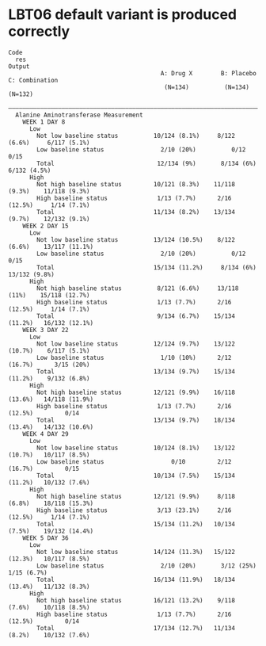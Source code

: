 # LBT06 default variant is produced correctly

    Code
      res
    Output
                                               A: Drug X        B: Placebo     C: Combination
                                                (N=134)          (N=134)          (N=132)    
      ———————————————————————————————————————————————————————————————————————————————————————
      Alanine Aminotransferase Measurement                                                   
        WEEK 1 DAY 8                                                                         
          Low                                                                                
            Not low baseline status          10/124 (8.1%)     8/122 (6.6%)     6/117 (5.1%) 
            Low baseline status                2/10 (20%)          0/12             0/15     
            Total                             12/134 (9%)       8/134 (6%)      6/132 (4.5%) 
          High                                                                               
            Not high baseline status         10/121 (8.3%)    11/118 (9.3%)    11/118 (9.3%) 
            High baseline status              1/13 (7.7%)      2/16 (12.5%)     1/14 (7.1%)  
            Total                            11/134 (8.2%)    13/134 (9.7%)    12/132 (9.1%) 
        WEEK 2 DAY 15                                                                        
          Low                                                                                
            Not low baseline status          13/124 (10.5%)    8/122 (6.6%)    13/117 (11.1%)
            Low baseline status                2/10 (20%)          0/12             0/15     
            Total                            15/134 (11.2%)     8/134 (6%)     13/132 (9.8%) 
          High                                                                               
            Not high baseline status          8/121 (6.6%)     13/118 (11%)    15/118 (12.7%)
            High baseline status              1/13 (7.7%)      2/16 (12.5%)     1/14 (7.1%)  
            Total                             9/134 (6.7%)    15/134 (11.2%)   16/132 (12.1%)
        WEEK 3 DAY 22                                                                        
          Low                                                                                
            Not low baseline status          12/124 (9.7%)    13/122 (10.7%)    6/117 (5.1%) 
            Low baseline status                1/10 (10%)      2/12 (16.7%)      3/15 (20%)  
            Total                            13/134 (9.7%)    15/134 (11.2%)    9/132 (6.8%) 
          High                                                                               
            Not high baseline status         12/121 (9.9%)    16/118 (13.6%)   14/118 (11.9%)
            High baseline status              1/13 (7.7%)      2/16 (12.5%)         0/14     
            Total                            13/134 (9.7%)    18/134 (13.4%)   14/132 (10.6%)
        WEEK 4 DAY 29                                                                        
          Low                                                                                
            Not low baseline status          10/124 (8.1%)    13/122 (10.7%)   10/117 (8.5%) 
            Low baseline status                   0/10         2/12 (16.7%)         0/15     
            Total                            10/134 (7.5%)    15/134 (11.2%)   10/132 (7.6%) 
          High                                                                               
            Not high baseline status         12/121 (9.9%)     8/118 (6.8%)    18/118 (15.3%)
            High baseline status              3/13 (23.1%)     2/16 (12.5%)     1/14 (7.1%)  
            Total                            15/134 (11.2%)   10/134 (7.5%)    19/132 (14.4%)
        WEEK 5 DAY 36                                                                        
          Low                                                                                
            Not low baseline status          14/124 (11.3%)   15/122 (12.3%)   10/117 (8.5%) 
            Low baseline status                2/10 (20%)       3/12 (25%)      1/15 (6.7%)  
            Total                            16/134 (11.9%)   18/134 (13.4%)   11/132 (8.3%) 
          High                                                                               
            Not high baseline status         16/121 (13.2%)    9/118 (7.6%)    10/118 (8.5%) 
            High baseline status              1/13 (7.7%)      2/16 (12.5%)         0/14     
            Total                            17/134 (12.7%)   11/134 (8.2%)    10/132 (7.6%) 

